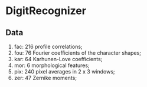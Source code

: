 # DigitRecognizer

## Data

1.	fac: 216 profile correlations;
2.	fou: 76 Fourier coefficients of the character shapes;
3.	kar: 64 Karhunen-Love coefficients;
4.	mor: 6 morphological features;
5.	pix: 240 pixel averages in 2 x 3 windows;
6.	zer: 47 Zernike moments;

